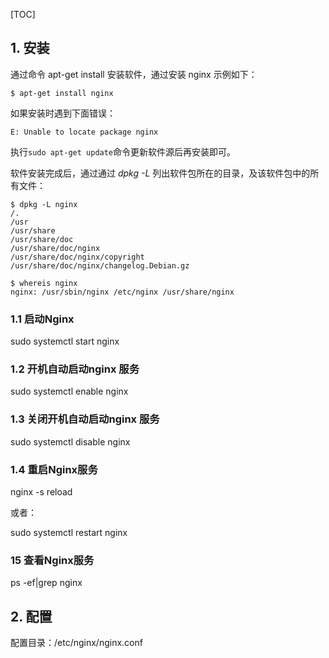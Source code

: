 [TOC]



## 1. 安装

通过命令 apt-get install 安装软件，通过安装 nginx 示例如下：

```
$ apt-get install nginx
```

如果安装时遇到下面错误：

```
E: Unable to locate package nginx
```

执行`sudo apt-get update`命令更新软件源后再安装即可。

软件安装完成后，通过通过 *dpkg -L* 列出软件包所在的目录，及该软件包中的所有文件：

```
$ dpkg -L nginx
/.
/usr
/usr/share
/usr/share/doc
/usr/share/doc/nginx
/usr/share/doc/nginx/copyright
/usr/share/doc/nginx/changelog.Debian.gz

$ whereis nginx
nginx: /usr/sbin/nginx /etc/nginx /usr/share/nginx
```

### 1.1 启动Nginx

sudo systemctl start nginx

### 1.2 开机自动启动nginx 服务

sudo systemctl enable nginx

### 1.3 关闭开机自动启动nginx 服务

sudo systemctl disable nginx

### 1.4 重启Nginx服务

nginx -s reload

或者：

sudo systemctl restart nginx

### 15 查看Nginx服务

ps -ef|grep nginx

## 2. 配置

配置目录：/etc/nginx/nginx.conf

